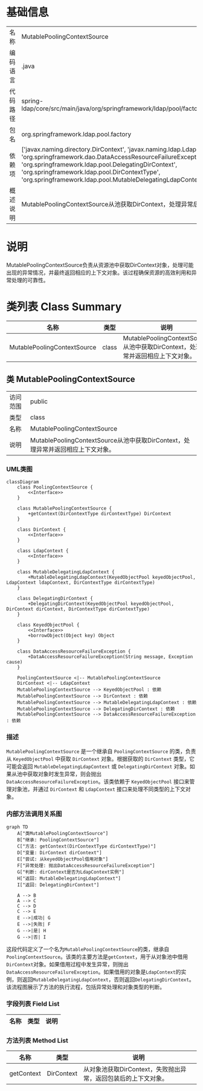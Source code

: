 # 基础信息

|      |      |
|------|------|
| 名称 | MutablePoolingContextSource |
| 编码语言 | .java |
| 代码路径 | spring-ldap/core/src/main/java/org/springframework/ldap/pool/factory/MutablePoolingContextSource.java |
| 包名 | org.springframework.ldap.pool.factory |
| 依赖项 | ['javax.naming.directory.DirContext', 'javax.naming.ldap.LdapContext', 'org.springframework.dao.DataAccessResourceFailureException', 'org.springframework.ldap.pool.DelegatingDirContext', 'org.springframework.ldap.pool.DirContextType', 'org.springframework.ldap.pool.MutableDelegatingLdapContext'] |
| 概述说明 | MutablePoolingContextSource从池获取DirContext，处理异常后返回上下文对象。 |

# 说明

MutablePoolingContextSource负责从资源池中获取DirContext对象，处理可能出现的异常情况，并最终返回相应的上下文对象。该过程确保资源的高效利用和异常处理的可靠性。

# 类列表 Class Summary

| 名称   | 类型  | 说明 |
|-------|------|-------------|
| MutablePoolingContextSource | class | MutablePoolingContextSource从池中获取DirContext，处理异常并返回相应上下文对象。 |



## 类 MutablePoolingContextSource

|      |      |
|------|------|
| 访问范围 | public |
| 类型 | class |
| 名称 | MutablePoolingContextSource |
| 说明 | MutablePoolingContextSource从池中获取DirContext，处理异常并返回相应上下文对象。 |


### UML类图

```mermaid
classDiagram
    class PoolingContextSource {
        <<Interface>>
    }

    class MutablePoolingContextSource {
        +getContext(DirContextType dirContextType) DirContext
    }

    class DirContext {
        <<Interface>>
    }

    class LdapContext {
        <<Interface>>
    }

    class MutableDelegatingLdapContext {
        +MutableDelegatingLdapContext(KeyedObjectPool keyedObjectPool, LdapContext ldapContext, DirContextType dirContextType)
    }

    class DelegatingDirContext {
        +DelegatingDirContext(KeyedObjectPool keyedObjectPool, DirContext dirContext, DirContextType dirContextType)
    }

    class KeyedObjectPool {
        <<Interface>>
        +borrowObject(Object key) Object
    }

    class DataAccessResourceFailureException {
        +DataAccessResourceFailureException(String message, Exception cause)
    }

    PoolingContextSource <|-- MutablePoolingContextSource
    DirContext <|-- LdapContext
    MutablePoolingContextSource --> KeyedObjectPool : 依赖
    MutablePoolingContextSource --> DirContext : 依赖
    MutablePoolingContextSource --> MutableDelegatingLdapContext : 依赖
    MutablePoolingContextSource --> DelegatingDirContext : 依赖
    MutablePoolingContextSource --> DataAccessResourceFailureException : 依赖
```

### 描述
`MutablePoolingContextSource` 是一个继承自 `PoolingContextSource` 的类，负责从 `KeyedObjectPool` 中获取 `DirContext` 对象。根据获取的 `DirContext` 类型，它可能会返回 `MutableDelegatingLdapContext` 或 `DelegatingDirContext` 对象。如果从池中获取对象时发生异常，则会抛出 `DataAccessResourceFailureException`。该类依赖于 `KeyedObjectPool` 接口来管理对象池，并通过 `DirContext` 和 `LdapContext` 接口来处理不同类型的上下文对象。


### 内部方法调用关系图

```mermaid
graph TD
    A["类MutablePoolingContextSource"]
    B["继承: PoolingContextSource"]
    C["方法: getContext(DirContextType dirContextType)"]
    D["变量: DirContext dirContext"]
    E["尝试: 从keyedObjectPool借用对象"]
    F["异常处理: 抛出DataAccessResourceFailureException"]
    G["判断: dirContext是否为LdapContext实例"]
    H["返回: MutableDelegatingLdapContext"]
    I["返回: DelegatingDirContext"]

    A --> B
    A --> C
    C --> D
    C --> E
    E -->|成功| G
    E -->|失败| F
    G -->|是| H
    G -->|否| I
```

这段代码定义了一个名为`MutablePoolingContextSource`的类，继承自`PoolingContextSource`。该类的主要方法是`getContext`，用于从对象池中借用`DirContext`对象。如果借用过程中发生异常，则抛出`DataAccessResourceFailureException`。如果借用的对象是`LdapContext`的实例，则返回`MutableDelegatingLdapContext`，否则返回`DelegatingDirContext`。该流程图展示了方法的执行流程，包括异常处理和对象类型的判断。

### 字段列表 Field List

| 名称  | 类型  | 说明 |
|-------|-------|------|

### 方法列表 Method List

| 名称  | 类型  | 说明 |
|-------|-------|------|
| getContext | DirContext | 从对象池获取DirContext，失败抛出异常，返回包装后的上下文对象。 |




